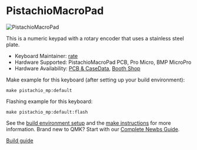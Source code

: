 # PistachioMacroPad

![PistachioMacroPad](https://ratelog.net/wp-content/uploads/2020/11/s-PXL_20201114_134133741.jpg)

This is a numeric keypad with a rotary encoder that uses a stainless steel plate.

* Keyboard Maintainer: [rate](https://github.com/7-rate)
* Hardware Supported: PistachioMacroPad PCB, Pro Micro, BMP MicroPro
* Hardware Availability: [PCB & CaseData](https://github.com/7-rate/Pistachio_MacroPad.git), [Booth Shop](https://rates.booth.pm/items/2531312)

Make example for this keyboard (after setting up your build environment):

    make pistachio_mp:default

Flashing example for this keyboard:

    make pistachio_mp:default:flash

See the [build environment setup](https://docs.qmk.fm/#/getting_started_build_tools) and the [make instructions](https://docs.qmk.fm/#/getting_started_make_guide) for more information. Brand new to QMK? Start with our [Complete Newbs Guide](https://docs.qmk.fm/#/newbs).

[Build guide](https://ratelog.net/pistachiomacropad-build-guide/)